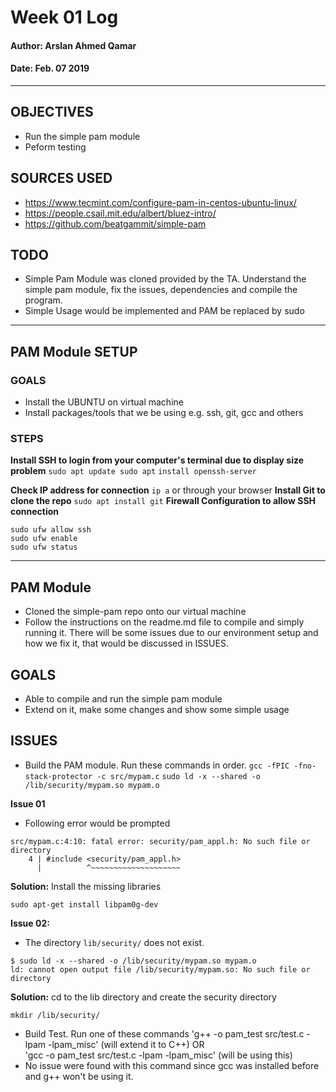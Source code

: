 # Week 01 Log
#### Author: Arslan Ahmed Qamar
#### Date: Feb. 07 2019

---

## OBJECTIVES
* Run the simple pam module
* Peform testing 

## SOURCES USED 
* https://www.tecmint.com/configure-pam-in-centos-ubuntu-linux/
* https://people.csail.mit.edu/albert/bluez-intro/
* https://github.com/beatgammit/simple-pam
## TODO
* Simple Pam Module was cloned provided by the TA. Understand the simple pam module, fix the issues, dependencies and compile the program. 
* Simple Usage would be implemented and PAM be replaced by sudo

---

## PAM Module SETUP 

### GOALS
* Install the UBUNTU on virtual machine
* Install packages/tools that we be using e.g. ssh, git, gcc and others

### STEPS
**Install SSH to login from your computer's terminal due to display size problem** `sudo apt update sudo apt` `install openssh-server`

**Check IP address for connection** `ip a` or through your browser
**Install Git to clone the repo** `sudo apt install git`
**Firewall Configuration to allow SSH connection**
```
sudo ufw allow ssh
sudo ufw enable
sudo ufw status
```

 
--- 
## PAM Module
* Cloned the simple-pam repo onto our virtual machine
* Follow the instructions on the readme.md file to compile and simply running it. There will be some issues due to our environment setup and how we fix it, that would be discussed in ISSUES.

## GOALS
* Able to compile and run the simple pam module
* Extend on it, make some changes and show some simple usage

## ISSUES 
* Build the PAM module. Run these commands in order. 
`gcc -fPIC -fno-stack-protector -c src/mypam.c`
`sudo ld -x --shared -o /lib/security/mypam.so mypam.o`

**Issue 01**
* Following error would be prompted
```
src/mypam.c:4:10: fatal error: security/pam_appl.h: No such file or directory
    4 | #include <security/pam_appl.h>
      |          ^~~~~~~~~~~~~~~~~~~~~
```
**Solution:**
Install the missing libraries 
```
sudo apt-get install libpam0g-dev
``` 

**Issue 02:**
* The directory `lib/security/` does not exist.
```
$ sudo ld -x --shared -o /lib/security/mypam.so mypam.o
ld: cannot open output file /lib/security/mypam.so: No such file or directory
```
**Solution:** 
cd to the lib directory and create the security directory
```
mkdir /lib/security/
```

* Build Test. Run one of these commands 
'g++ -o pam_test src/test.c -lpam -lpam_misc'  (will extend it to C++) OR  
'gcc -o pam_test src/test.c -lpam -lpam_misc'  (will be using this)
* No issue were found with this command since gcc was installed before and g++ won't be using it. 











